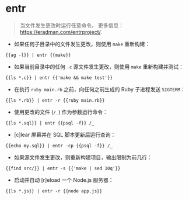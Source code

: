 # entr

> 当文件发生更改时运行任意命令。
> 更多信息：<https://eradman.com/entrproject/>.

- 如果任何子目录中的文件发生更改，则使用 `make` 重新构建：

`{{ag -l}} | entr {{make}}`

- 如果当前目录中的任何 `.c` 源文件发生更改，则使用 `make` 重新构建并测试：

`{{ls *.c}} | entr {{'make && make test'}}`

- 在执行 `ruby main.rb` 之前，向任何之前生成的 Ruby 子进程发送 `SIGTERM`：

`{{ls *.rb}} | entr -r {{ruby main.rb}}`

- 使用更改的文件 (`/_`) 作为参数运行命令：

`{{ls *.sql}} | entr {{psql -f}} /_`

- [c]lear 屏幕并在 SQL 脚本更新后运行查询：

`{{echo my.sql}} | entr -cp {{psql -f}} /_`

- 如果源文件发生更改，则重新构建项目，输出限制为前几行：

`{{find src/}} | entr -s {{'make | sed 10q'}}`

- 启动并自动 [r]eload 一个 Node.js 服务器：

`{{ls *.js}} | entr -r {{node app.js}}`